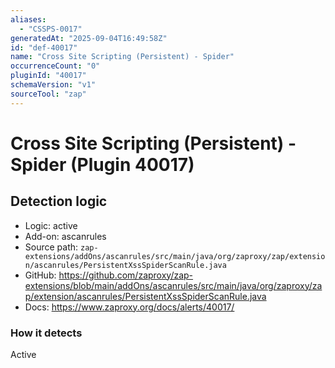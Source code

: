 ```yaml
---
aliases:
  - "CSSPS-0017"
generatedAt: "2025-09-04T16:49:58Z"
id: "def-40017"
name: "Cross Site Scripting (Persistent) - Spider"
occurrenceCount: "0"
pluginId: "40017"
schemaVersion: "v1"
sourceTool: "zap"
---
```


# Cross Site Scripting (Persistent) - Spider (Plugin 40017)

## Detection logic

- Logic: active
- Add-on: ascanrules
- Source path: `zap-extensions/addOns/ascanrules/src/main/java/org/zaproxy/zap/extension/ascanrules/PersistentXssSpiderScanRule.java`
- GitHub: https://github.com/zaproxy/zap-extensions/blob/main/addOns/ascanrules/src/main/java/org/zaproxy/zap/extension/ascanrules/PersistentXssSpiderScanRule.java
- Docs: https://www.zaproxy.org/docs/alerts/40017/

### How it detects

Active

